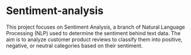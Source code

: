 # Sentiment-analysis
This project focuses on Sentiment Analysis, a branch of Natural Language Processing (NLP) used to determine the sentiment behind text data. The aim is to analyze customer product reviews to classify them into positive, negative, or neutral categories based on their sentiment.
